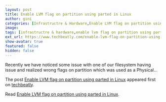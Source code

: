 ```yaml
---
layout: post
title: Enable LVM flag on partition using parted in Linux
author: gini
categories: [Infrastructre & Hardware,Enable LVM flag on partition using parted in Linux,fdisk,]
image: 
tags: [infrastructre & hardware,enable lvm flag on partition using parted in linux,fdisk,linux,logical volume management,lvm flag,parted,]
ext_url: https://www.techbeatly.com/enable-lvm-flag-on-partition-using-parted-in-linux/
show-avatar: true
featured: false
hidden: false
---
```


<p>Recently we have noticed some issue with one of our filesystem having issue and realized wrong flags on partition which was used as a Physical&#46;&#46;&#46;</p>
<p>The post <a href="https://www.techbeatly.com/enable-lvm-flag-on-partition-using-parted-in-linux/">Enable LVM flag on partition using parted in Linux</a> appeared first on <a href="https://www.techbeatly.com">techbeatly</a>.</p>

Read [Enable LVM flag on partition using parted in Linux](https://www.techbeatly.com/enable-lvm-flag-on-partition-using-parted-in-linux/).